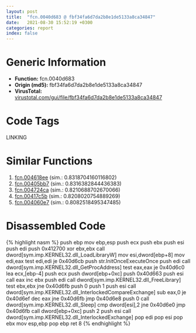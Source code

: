 ```yaml
---
layout: post
title:  "fcn.0040d683 @ fbf34fa6d7da2b8e1de5133a8ca34847"
date:   2021-08-30 15:52:19 +0300
categories: report
index: false
---
```


# Generic Information
- **Function:** fcn.0040d683
- **Origin (md5):** fbf34fa6d7da2b8e1de5133a8ca34847
- **VirusTotal:** [virustotal.com/gui/file/fbf34fa6d7da2b8e1de5133a8ca34847][virustotal_ref]

# Code Tags
<span class="tag" id="LINKING">LINKING</span>


# Similar Functions

1. [fcn.004618ee][similar_1_ref] (sim.: 0.8318704160116802)
2. [fcn.00405bb7][similar_2_ref] (sim.: 0.8316382844436383)
3. [fcn.004724ca][similar_3_ref] (sim.: 0.8210688702670066)
4. [fcn.00417c5b][similar_4_ref] (sim.: 0.8208020754889269)
5. [fcn.004060e7][similar_5_ref] (sim.: 0.8082518495347485)


# Disassembled Code

{% highlight nasm %}
push ebp
mov ebp,esp
push ecx
push ebx
push esi
push edi
push 0x412700
xor ebx,ebx
call dword[sym.imp.KERNEL32.dll_LoadLibraryW]
mov esi,dword[ebp+8]
mov edi,eax
test edi,edi
je 0x40d6cb
push str.InitOnceExecuteOnce
push edi
call dword[sym.imp.KERNEL32.dll_GetProcAddress]
test eax,eax
je 0x40d6c0
lea ecx,[ebp-4]
push ecx
push dword[ebp+0xc]
push 0x40d663
push esi
call eax
inc ebx
push edi
call dword[sym.imp.KERNEL32.dll_FreeLibrary]
test ebx,ebx
jne 0x40d6fb
push 0
push 1
push esi
call dword[sym.imp.KERNEL32.dll_InterlockedCompareExchange]
sub eax,0
je 0x40d6ef
dec eax
jne 0x40d6fb
jmp 0x40d6e8
push 0
call dword[sym.imp.KERNEL32.dll_Sleep]
cmp dword[esi],2
jne 0x40d6e0
jmp 0x40d6fb
call dword[ebp+0xc]
push 2
push esi
call dword[sym.imp.KERNEL32.dll_InterlockedExchange]
pop edi
pop esi
pop ebx
mov esp,ebp
pop ebp
ret 8
{% endhighlight %}


[similar_1_ref]: /report/fcn.004618ee@d96761eb00d2d97e2b6f5ffffed0b46a
[similar_2_ref]: /report/fcn.00405bb7@4c2db4ba96e80258daff665d7d7a016a
[similar_3_ref]: /report/fcn.004724ca@d96761eb00d2d97e2b6f5ffffed0b46a
[similar_4_ref]: /report/fcn.00417c5b@ba5ec83721de3ca10b3c9583f3b2c6a1
[similar_5_ref]: /report/fcn.004060e7@59b1876779e3211327c1a96e7e2c12c4
[virustotal_ref]: https://www.virustotal.com/gui/file/fbf34fa6d7da2b8e1de5133a8ca34847